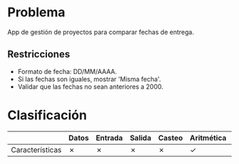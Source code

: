 # Problema

App de gestión de proyectos para comparar fechas de entrega.

## Restricciones

- Formato de fecha: DD/MM/AAAA.
- Si las fechas son iguales, mostrar 'Misma fecha'.
- Validar que las fechas no sean anteriores a 2000.

# Clasificación
|  | Datos | Entrada | Salida | Casteo | Aritmética | Relacionales | Lógicos | Condicionales | Ciclo | Matrices | Funciones |
|----------|-------|---------|--------|--------|------------|--------------|---------|---------------|-------|----------|-------------|
| Características | ✗ | ✗ | ✗ | ✗ | ✓ | ✗ | ✗ | ✗ | ✗ | ✗ | ✗ |
